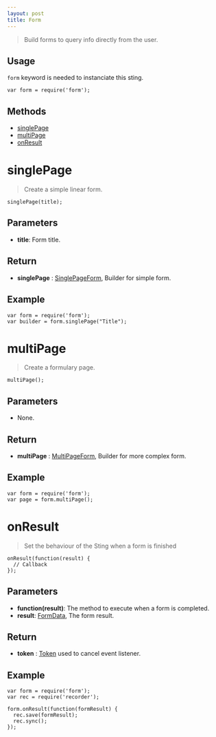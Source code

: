 ```yaml
---
layout: post
title: Form
---
```


> Build forms to query info directly from the user.

Usage
-----

`form` keyword is needed to instanciate this sting.

	var form = require('form');

Methods
-------

- [singlePage](#singlepage)
- [multiPage](#multipage)
- [onResult](#onresult)

singlePage
==========

> Create a simple linear form.

    singlePage(title);

Parameters
----------

- __title__: Form title.

Return
------

- __singlePage__ : [SinglePageForm](singlePage.html), Builder for simple form.

Example
-------

    var form = require('form');
    var builder = form.singlePage("Title");
    
multiPage
=========

> Create a formulary page.

    multiPage();

Parameters
----------

- None.

Return
------

- __multiPage__ : [MultiPageForm](multiPage.html), Builder for more complex form.

Example
-------

    var form = require('form');
    var page = form.multiPage();


onResult
========

> Set the behaviour of the Sting when a form is finished

    onResult(function(result) {
      // Callback
    });

Parameters
----------

- __function(result)__: The method to execute when a form is completed.
- __result__: [FormData](formData.html), The form result.

Return
------

- __token__ : [Token](../../extra/stingToken.html) used to cancel event listener. 

Example
-------

    var form = require('form');
    var rec = require('recorder');

    form.onResult(function(formResult) {
      rec.save(formResult);
      rec.sync();
    });
